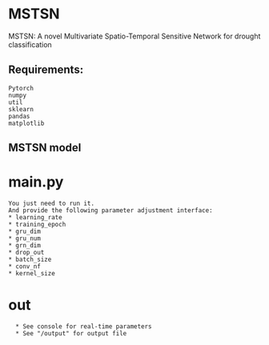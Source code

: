 # MSTSN
MSTSN: A novel Multivariate Spatio-Temporal Sensitive Network for drought classification

## Requirements:

	Pytorch
	numpy
	util
	sklearn
	pandas
	matplotlib


## MSTSN model

# main.py
	You just need to run it.
	And provide the following parameter adjustment interface:
	* learning_rate
	* training_epoch
	* gru_dim
	* gru_num
	* grn_dim
	* drop_out
	* batch_size
	* conv_nf
	* kernel_size

# out
	  * See console for real-time parameters
	  * See "/output" for output file 
